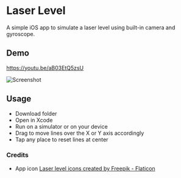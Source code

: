 # Laser Level

A simple iOS app to simulate a laser level using built-in camera and gyroscope.



## Demo
https://youtu.be/aB03EtQ5zsU

![Screenshot](screenshot.jpg)


## Usage
* Download folder
* Open in Xcode
* Run on a simulator or on your device
* Drag to move lines over the X or Y axis accordingly
* Tap any place to reset lines at center



### Credits
* App icon
<a href="https://www.flaticon.com/free-icons/laser-level" title="laser level icons">Laser level icons created by Freepik - Flaticon</a>